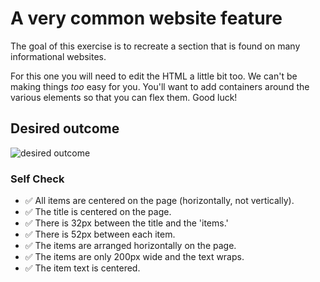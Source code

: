 # A very common website feature

The goal of this exercise is to recreate a section that is found on many informational websites.

For this one you will need to edit the HTML a little bit too. We can't be making things _too_ easy for you. You'll want to add containers around the various elements so that you can flex them. Good luck!

## Desired outcome

![desired outcome](./desired-outcome.png)

### Self Check

- ✅ All items are centered on the page (horizontally, not vertically).
- ✅ The title is centered on the page.
- ✅ There is 32px between the title and the 'items.'
- ✅ There is 52px between each item.
- ✅ The items are arranged horizontally on the page.
- ✅ The items are only 200px wide and the text wraps.
- ✅ The item text is centered.
